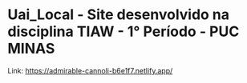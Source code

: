 # Uai_Local - Site desenvolvido na disciplina TIAW - 1° Período - PUC MINAS 
Link: https://admirable-cannoli-b6e1f7.netlify.app/
